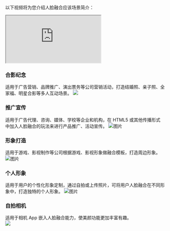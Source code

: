以下视频将为您介绍人脸融合应该场景简介：
<div class="doc-video-mod"><iframe src="https://cloud.tencent.com/edu/learning/quick-play/2368-35992?source=gw.doc.media&withPoster=1&notip=1"></iframe></div>

### 合影纪念
适用于广告营销、品牌推广、演出票务等公司营销活动，打造结婚照、亲子照、全家福、明星合影等多人互动场景。
![](https://main.qcloudimg.com/raw/8d35c041c9e9497412978fcb2b1e277b/%E5%BA%94%E7%94%A8%E5%9C%BA%E6%99%AF.png)

### 推广宣传
适用于广告代理、咨询、媒体、学校等企业和机构，在 HTML5 或其他传播形式中加入人脸融合的玩法来进行产品推广、活动宣传。
![图片](https://main.qcloudimg.com/raw/86b30515b46e2963e0a915691a9fc72d.png)


### 形象打造
适用于游戏、影视制作等公司根据游戏、影视形象做融合模板，打造周边形象。
![图片](https://main.qcloudimg.com/raw/ff70ad807c765d139704071edc146e64.png)

### 个人形象
适用于用户的个性化形象定制，通过自拍或上传照片，可将用户人脸融合在不同形象中，打造独特的个人形象。
![图片](https://main.qcloudimg.com/raw/800c956458c5f3416c472c8985883551.png)

### 自拍相机
适用于相机 App 嵌入人脸融合能力，使美颜功能更加丰富有趣。  
![](https://main.qcloudimg.com/raw/4be2f098b70256dd36be899200ef97fa.png)

